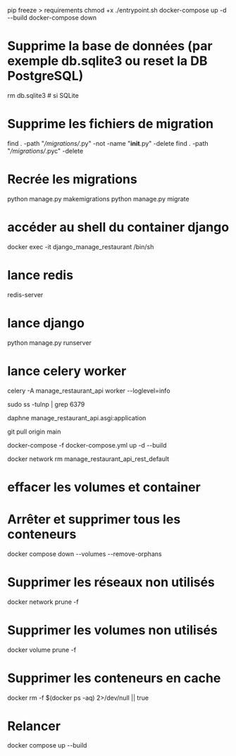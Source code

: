 pip freeze > requirements
chmod +x ./entrypoint.sh
docker-compose up -d --build
docker-compose down

# Supprime la base de données (par exemple db.sqlite3 ou reset la DB PostgreSQL)
rm db.sqlite3  # si SQLite

# Supprime les fichiers de migration
find . -path "*/migrations/*.py" -not -name "__init__.py" -delete
find . -path "*/migrations/*.pyc" -delete

# Recrée les migrations
python manage.py makemigrations
python manage.py migrate

# accéder au shell du container django
docker exec -it django_manage_restaurant /bin/sh

# lance redis
redis-server       
# lance django
python manage.py runserver   
# lance celery worker
celery -A manage_restaurant_api worker --loglevel=info 

sudo ss -tulnp | grep 6379

daphne manage_restaurant_api.asgi:application

git pull origin main

docker-compose -f docker-compose.yml up -d --build

docker network rm manage_restaurant_api_rest_default

# effacer les volumes et container
# Arrêter et supprimer tous les conteneurs
docker compose down --volumes --remove-orphans

# Supprimer les réseaux non utilisés
docker network prune -f

# Supprimer les volumes non utilisés
docker volume prune -f

# Supprimer les conteneurs en cache
docker rm -f $(docker ps -aq) 2>/dev/null || true

# Relancer
docker compose up --build
